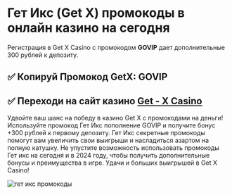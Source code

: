 # Гет Икс (Get X) промокоды в онлайн казино на сегодня
Регистрация в Get X Casino с промокодом **GOVIP** дает дополнительные 300 рублей к депозиту.
## ✅ Копируй Промокод GetX: GOVIP

## ✅ Переходи на сайт казино [Get - X Casino](https://linkcasino.ru/getx)

Удвойте ваш шанс на победу в казино Get X с промокодами на деньги! Используйте промокод Гет Икс пополнение GOVIP и получите бонус +300 рублей к первому депозиту. Гет Икс секретные промокоды помогут вам увеличить свои выигрыши и насладиться азартом на полную катушку. Не упустите возможность использовать промокоды Гет икс на сегодня и в 2024 году, чтобы получить дополнительные бонусы и преимущества в игре. Удачи и больших выигрышей в Get X Casino!


![гет икс промокоды](https://github.com/user-attachments/assets/9596d45f-a4be-4ee9-809f-0ccaa48b3ca5)
